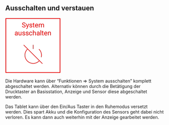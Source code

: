 ## Ausschalten und verstauen
![System abschalten](../images_funktionen/shut_down.png)

Die Hardware kann über “Funktionen => System ausschalten” komplett abgeschaltet werden. Alternativ können durch die Betätigung der Drucktaster an Basisstation, Anzeige und Sensor diese abgeschaltet werden. 

Das Tablet kann über den Ein/Aus Taster in den Ruhemodus versetzt werden. Dies spart Akku und die Konfiguration des Sensors geht dabei nicht verloren. Es kann dann auch weiterhin mit der Anzeige gearbeitet werden.

